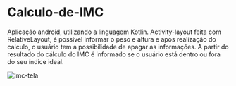 # Calculo-de-IMC
Aplicação android, utilizando a linguagem Kotlin.  Activity-layout feita com RelativeLayout, é possível informar o peso e altura e após realização do calculo, o usuário tem a possibilidade de apagar as informações. A partir do resultado do cálculo do IMC é informado se o usuário está dentro ou fora do seu índice ideal. 

![imc-tela](https://user-images.githubusercontent.com/58796557/104338147-f54a0180-54d4-11eb-9bd7-72c96cca14e1.jpeg)
